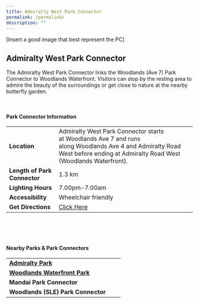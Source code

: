 ```yaml
---
title: Admiralty West Park Connector
permalink: /permalink/
description: ""
---
```

[Insert a good image that best represent the PC]

## Admiralty West Park Connector

The Admiralty West Park Connector links the Woodlands (Ave 7) Park Connector to Woodlands Waterfront. Visitors can stop by the resting area to admire the beauty of the surroundings or get close to nature at the nearby butterfly garden.

<br>

#### Park Connector Information
|  |  |  |
| -------- | -------- | -------- |
| **Location** | Admiralty West Park Connector starts at&nbsp;Woodlands Ave 7&nbsp;and runs along&nbsp;Woodlands Ave 4 and Admiralty Road West&nbsp;before ending at&nbsp;Admiralty Road West (Woodlands Waterfront). |  |
| **Length of Park Connector** | 1.3 km  |  |
| **Lighting Hours** | 7.00pm-7.00am | |
| **Accessibility** | Wheelchair friendly | |
| **Get Directions** |  [Click Here](https://www.onemap.gov.sg/main/v2/?lat=1.451413505476151&amp;lng=103.78081130114434) | |

<br>
<br>
<br>	

#### Nearby Parks &amp; Park Connectors
|   |  |  |
| -------- | -------- | -------- |
| **[Admiralty Park](https://www.nparks.gov.sg/gardens-parks-and-nature/parks-and-nature-reserves/admiralty-park)** | | |
| **[Woodlands Waterfront Park](https://www.nparks.gov.sg/gardens-parks-and-nature/park-connector-network/woodlands-waterfront-park)** |||
| **Mandai Park Connector** | | |
| **Woodlands (SLE) Park Connector** | | |